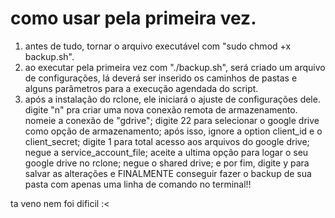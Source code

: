 # como usar pela primeira vez.
1. antes de tudo, tornar o arquivo executável com "sudo chmod +x backup.sh".
2. ao executar pela primeira vez com "./backup.sh", será criado um arquivo de configurações, lá deverá ser inserido os caminhos de pastas e alguns parâmetros para a execução agendada do script.
3. após a instalação do rclone, ele iniciará o ajuste de configurações dele. digite "n" pra criar uma nova conexão remota de armazenamento. nomeie a conexão de "gdrive"; digite 22 para selecionar o google drive como opção de armazenamento; após isso, ignore a option client_id e o client_secret; digite 1 para total acesso aos arquivos do google drive; negue a service_account_file; aceite a ultima opção para logar o seu google drive no rclone; negue o shared drive; e por fim, digite y para salvar as alterações e FINALMENTE conseguir fazer o backup de sua pasta com apenas uma linha de comando no terminal!!

ta veno nem foi dificil :<
